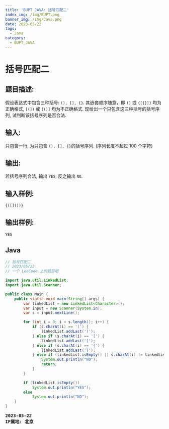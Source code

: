 ```yaml
---
title: 'BUPT JAVA: 括号匹配二'
index_img: /img/BUPT.png
banner_img: /img/Java.png
date: 2023-05-22
tags:
  - Java
category:
  - BUPT_JAVA
---
```


# 括号匹配二

## 题目描述: 
假设表达式中包含三种括号: `(), [], {}`. 其嵌套顺序随意，即 `()` 或 `{[{}]}` 均为正确格式, `[(])` 或 `(()]` 均为不正确格式.
现给出一个只包含这三种括号的括号序列, 试判断该括号序列是否合法.

## 输入:
只包含一行, 为只包含 `(), [], {}`的括号序列. (序列长度不超过 100 个字符)

## 输出:
若括号序列合法, 输出 `YES`, 反之输出 `NO`.

## 输入样例:
```txt
{([]())}
```

## 输出样例:
```txt
YES
```

## Java
```java
// 括号匹配二
// 2023/05/22
// 一个 LeeCode 上的题目吧

import java.util.LinkedList;
import java.util.Scanner;

public class Main {
    public static void main(String[] args) {
        var linkedList = new LinkedList<Character>();
        var input = new Scanner(System.in);
        var s = input.nextLine();

        for (int i = 0; i < s.length(); i++) {
            if (s.charAt(i) == '(') {
                linkedList.addLast(')');
            } else if (s.charAt(i) == '[') {
                linkedList.addLast(']');
            } else if (s.charAt(i) == '{') {
                linkedList.addLast('}');
            } else if (linkedList.isEmpty() || s.charAt(i) != linkedList.removeLast()) {
                System.out.println("NO");
                return;
            }
        }

        if (linkedList.isEmpty())
            System.out.println("YES");
        else
            System.out.println("NO");
    }
}

```

<pre class="note note-info">
<strong>2023-05-22</strong> 
<strong>IP属地: 北京</strong>
</pre>